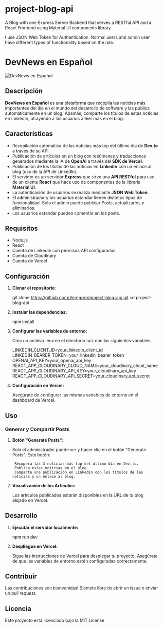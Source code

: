 # project-blog-api
A Blog with one Express Server Backend that serves a RESTful API and a React Frontend using Material UI components library.

I use JSON Web Token for Authentication. Normal users and admin user have different types of functionality based on the role.

# DevNews en Español

![DevNews en Español](https://project-blog-api-client.vercel.app/devnews-sn-logo.jpg)

## Descripción

**DevNews en Español** es una plataforma que recopila las noticias más importantes del día en el mundo del desarrollo de software y las publica automáticamente en un blog. Además, comparte los títulos de estas noticias en LinkedIn, atrayendo a los usuarios a leer más en el blog.

## Características

- Recopilación automática de las noticias más top del último día de **Dev.to** a través de su API
- Publicación de artículos en un blog con resúmenes y traducciones generados mediante la IA de **OpenAI** a través del **SDK de Vercel**.
- Publicación de los títulos de las noticias en **LinkedIn** con un enlace al blog (uso de la API de LinkedIn).
- El servidor es un servidor **Express** que sirve una **API RESTful** para uso de un cliente **React** que hace uso de componentes de la librería **Material UI**.
- La autenticación de usuarios se realiza mediante **JSON Web Token**.
- El administrador y los usuarios estandar tienen distintos tipos de funcionalidad. Solo el admin puede publicar Posts, actualizarlos y eliminarlos.
- Los usuarios estandar pueden comentar en los posts.

## Requisitos

- Node.js
- React
- Cuenta de LinkedIn con permisos API configurados
- Cuenta de Cloudinary
- Cuenta de Vercel

## Configuración

1. **Clonar el repositorio:**

   git clone https://github.com/Veregorn/project-blog-api.git
   cd project-blog-api

2. **Instalar las dependencias:**

    npm install

3. **Configurar las variables de entorno:**

    Crea un archivo .env en el directorio raíz con las siguientes variables:

    LINKEDIN_CLIENT_ID=your_linkedin_client_id
    LINKEDIN_BEARER_TOKEN=your_linkedin_bearer_token
    OPENAI_API_KEY=your_openai_api_key
    REACT_APP_CLOUDINARY_CLOUD_NAME=your_cloudinary_cloud_name
    REACT_APP_CLOUDINARY_API_KEY=your_cloudinary_api_key
    REACT_APP_CLOUDINARY_API_SECRET=your_cloudinary_api_secret

4. **Configuración en Vercel:**

    Asegúrate de configurar las mismas variables de entorno en el dashboard de Vercel.

## Uso

### Generar y Compartir Posts

1. **Botón "Generate Posts":**

    Solo el administrador puede ver y hacer clic en el botón "Generate Posts". Este botón:

        Recupera las 3 noticias más top del último día en Dev.to.
        Publica estas noticias en el blog.
        Comparte una publicación en LinkedIn con los títulos de las noticias y un enlace al blog.

2. **Visualización de los Artículos:**

    Los artículos publicados estarán disponibles en la URL de tu blog alojado en Vercel.

## Desarrollo

1. **Ejecutar el servidor localmente:**

    npm run dev

2. **Despliegue en Vercel:**

    Sigue las instrucciones de Vercel para desplegar tu proyecto. Asegúrate de que las variables de entorno estén configuradas correctamente.

## Contribuir

Las contribuciones son bienvenidas! Siéntete libre de abrir un issue o enviar un pull request.

## Licencia

Este proyecto está licenciado bajo la MIT License.